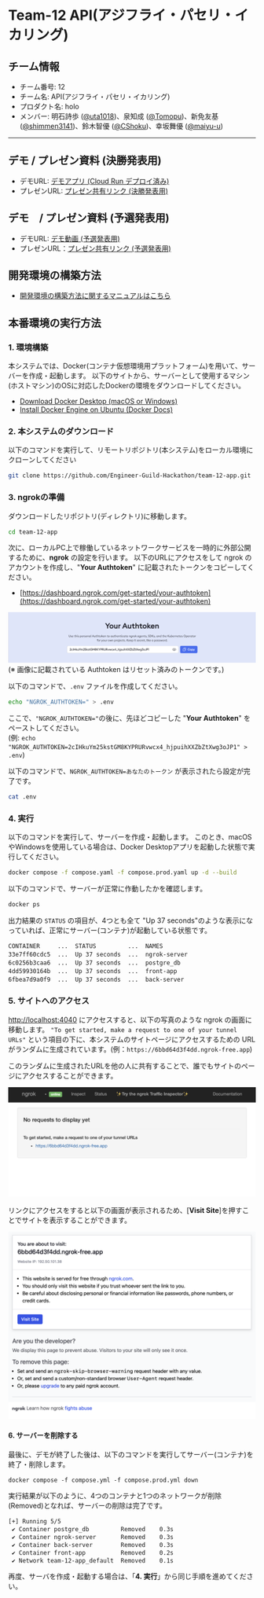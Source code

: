 # Team-12 API(アジフライ・パセリ・イカリング)

## チーム情報
- チーム番号: 12
- チーム名: API(アジフライ・パセリ・イカリング)
- プロダクト名: holo
- メンバー: 明石詩歩 ([@uta1018](https://github.com/uta1018))、泉知成 ([@Tomopu](https://github.com/Tomopu))、新免友基 ([@shimmen3141](https://github.com/shimmen3141))、鈴木智優 ([@CShoku](https://github.com/CShoku))、幸坂舞優 ([@maiyu-u](https://github.com/maiyu-u))

---
## デモ / プレゼン資料 (決勝発表用)
- デモURL: [デモアプリ (Cloud Run デプロイ済み)](https://front-app-708894055394.asia-northeast1.run.app/)
- プレゼンURL: [プレゼン共有リンク (決勝発表用)](https://www.canva.com/design/DAGyvV7xHEw/HdBF_WemKPQ5FikKThroBQ/view?utm_content=DAGyvV7xHEw&utm_campaign=designshare&utm_medium=link2&utm_source=uniquelinks&utlId=he880c6234f)

## デモ　/ プレゼン資料 (予選発表用)
- デモURL: [デモ動画 (予選発表用)](https://drive.google.com/file/d/1O-P8ADvdTSPMdaQi1md53s76T8jFakQn/view?usp=share_link)
- プレゼンURL：[プレゼン共有リンク (予選発表用)](docs/slide_backup/EGH_202509_予選.pdf)


## 開発環境の構築方法
- [開発環境の構築方法に関するマニュアルはこちら](./docs/dev_environment.md)

## 本番環境の実行方法
### 1. 環境構築
本システムでは、Docker(コンテナ仮想環境用プラットフォーム)を用いて、サーバーを作成・起動します。
以下のサイトから、サーバーとして使用するマシン(ホストマシン)のOSに対応したDockerの環境をダウンロードしてください。
- [Download Docker Desktop (macOS or Windows)](https://www.docker.com/products/docker-desktop/)
- [Install Docker Engine on Ubuntu (Docker Docs)](https://docs.docker.com/engine/install/ubuntu/)

### 2. 本システムのダウンロード
以下のコマンドを実行して、リモートリポジトリ(本システム)をローカル環境にクローンしてください
```bash
git clone https://github.com/Engineer-Guild-Hackathon/team-12-app.git
```

### 3. ngrokの準備
ダウンロードしたリポジトリ(ディレクトリ)に移動します。
```bash
cd team-12-app
```
次に、ローカルPC上で稼働しているネットワークサービスを一時的に外部公開するために、**ngrok** の設定を行います。
以下のURLにアクセスをして ngrok のアカウントを作成し、"**Your Authtoken**" に記載されたトークンをコピーしてください。
- [https://dashboard.ngrok.com/get-started/your-authtoken](https://dashboard.ngrok.com/get-started/your-authtoken)

![ngrok-0](./docs/imgs/readme/ngrok-0.png)
(※ 画像に記載されている Authtoken はリセット済みのトークンです。)

以下のコマンドで、`.env` ファイルを作成してください。
```bash
echo "NGROK_AUTHTOKEN=" > .env
```
ここで、`"NGROK_AUTHTOKEN="`の後に、先ほどコピーした  "**Your Authtoken**" をペーストしてください。  
(例: `echo "NGROK_AUTHTOKEN=2cIHkuYm25kstGM8KYPRURvwcx4_hjpuihXXZbZtXwg3oJP1" > .env`)

以下のコマンドで、`NGROK_AUTHTOKEN=あなたのトークン` が表示されたら設定が完了です。
```bash
cat .env
```

### 4. 実行
以下のコマンドを実行して、サーバーを作成・起動します。
このとき、macOSやWindowsを使用している場合は、Docker Desktopアプリを起動した状態で実行してください。

```bash
docker compose -f compose.yaml -f compose.prod.yaml up -d --build
```
以下のコマンドで、サーバーが正常に作動したかを確認します。
```bash
docker ps
```
出力結果の `STATUS` の項目が、4つとも全て "Up 37 seconds"のような表示になっていれば、正常にサーバー(コンテナ)が起動している状態です。

```bash
CONTAINER     ...  STATUS         ...  NAMES
33e7ff60cdc5  ...  Up 37 seconds  ...  ngrok-server
6c0256b3caa6  ...  Up 37 seconds  ...  postgre_db
4dd59930164b  ...  Up 37 seconds  ...  front-app
6fbea7d9a0f9  ...  Up 37 seconds  ...  back-server
```

### 5. サイトへのアクセス
[http://localhost:4040](http://localhost:4040) にアクセスすると、以下の写真のような ngrok の画面に移動します。
`"To get started, make a request to one of your tunnel URLs"` という項目の下に、本システムのサイトページにアクセスするための URL がランダムに生成されています。(例：`https://6bbd64d3f4dd.ngrok-free.app`)

このランダムに生成されたURLを他の人に共有することで、誰でもサイトのページにアクセスすることができます。

![ngrok-1](./docs/imgs/readme/ngrok-1.png)

リンクにアクセスをすると以下の画面が表示されるため、[**Visit Site**]を押すことでサイトを表示することができます。

![ngrok-2](./docs/imgs/readme/ngrok-2.png)


#### 6. サーバーを削除する
最後に、デモが終了した後は、以下のコマンドを実行してサーバー(コンテナ)を終了・削除します。

```shell
docker compose -f compose.yml -f compose.prod.yml down
```

実行結果が以下のように、4つのコンテナと1つのネットワークが削除(Removed)となれば、サーバーの削除は完了です。

```shell
[+] Running 5/5
 ✔ Container postgre_db         Removed    0.3s
 ✔ Container ngrok-server       Removed    0.3s
 ✔ Container back-server        Removed    0.3s
 ✔ Container front-app          Removed    0.2s
 ✔ Network team-12-app_default  Removed    0.1s
```
再度、サーバを作成・起動する場合は、「**4. 実行**」から同じ手順を進めてください。




